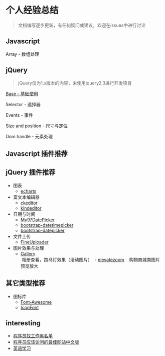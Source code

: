 # 个人经验总结

> 文档编写逐步更新，有任何疑问或建议，欢迎在issues中进行讨论

## Javascript 

Array - 数组处理



## jQuery

> jQuery仅为1.x版本的内容，未使用jquery2,3进行开发项目

[Base - 基础使用](jquery-base.md)

Selector - 选择器

Events - 事件

Size and position - 尺寸与定位

Dom handle - 元素处理



## Javascript 插件推荐

## jQuery 插件推荐
- 图表
  - [echarts](http://echarts.baidu.com/)
- 富文本编辑器
  - [ckeditor](https://ckeditor.com)
  - [kindeditor](http://kindeditor.net/demo.php)
- 日期与时间
  - [My97DatePicker](http://www.my97.net/)
  - [bootstrap-datetimepicker](https://github.com/smalot/bootstrap-datetimepicker)
  - [bootstrap-datepicker](https://github.com/uxsolutions/bootstrap-datepicker)
- 文件上传  
  - [FineUploader](https://github.com/FineUploader/fine-uploader)
- 图片效果与处理
  - [Gallery](https://github.com/blueimp/Gallery)  
  相册查看，跑马灯效果（滚动图片）
  - [elevatezoom](https://github.com/elevateweb/elevatezoom)  
  购物商城类图片预览放大

## 其它类型推荐
- 图标库
  - [Font-Awesome](https://github.com/FortAwesome/Font-Awesome)
  - [IconFont](http://www.iconfont.cn/)


## interesting
- [程序员找工作黑名单](https://github.com/shengxinjing/programmer-job-blacklist)
- [程序员应该访问的最佳网站中文版](https://github.com/tuteng/Best-websites-a-programmer-should-visit-zh)
- [英语学习](https://github.com/byoungd/english-level-up-tips-for-Chinese)
